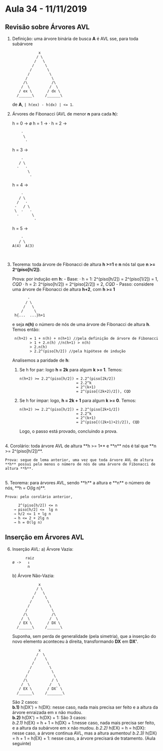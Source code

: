 # Aula 34 - 11/11/2019

## Revisão sobre Árvores AVL

1. Definição: uma árvore binária de busca **A** é AVL sse, para toda subárvore
    ```
                x
               / \
              /   \
             /     \
            /       \
           /         \
          /           \
         /\           /\
        /  \         /  \
       / ex \       / dx \
      /______\     /______\
    ```
    de **A**, `| h(ex) - h(dx) | <= 1`.
    <br>
2. Árvores de Fibonacci (AVL de menor **n** para cada **h**):

    h = 0 → ø
    h = 1 → ·
    h = 2 → 
    ```
        ·
         \
          ·
    ```
    h = 3 →
    ```
        ·
       / \
      ·   ·
           \
            ·
    ```
    h = 4 →
    ```
        ·
       / \
      /   ·
     ·   / \  
     \  ·   · 
      ·      \
              ·      
    ```
    h = 5 →
    ```
        ·
       / \
    A(4)  A(3)
    ```
    <br>
3. Teorema: toda árvore de Fibonacci de altura **h >=1** e **n** nós tal que **n >= 2^(piso[h/2])**.

    Prova: por indução em **h**:
        - Base: 
        · h = 1: 2^(piso[h/2]) = 2^(piso[1/2]) = 1, *CQD*
        · h = 2: 2^(piso[h/2]) = 2^(piso[2/2]) = 2, *CQD*
        - Passo: considere uma árvore de Fibonacci de altura **h+2**, com **h >= 1**
        
              ·
             / \
            /   \
           /     \
        h{...  ...}h+1

    e seja **n(h)** o número de nós de uma árvore de Fibonacci de altura **h**. Temos então:

        n(h+2) = 1 + n(h) + n(h+1) //pela definição de árvore de Fibonacci
               > 1 + 2.n(h) //n(h+1) > n(h)
               > 2.n(h)
               > 2.2^(piso[h/2]) //pela hipótese de indução

    Analisemos a paridade de **h**:
    1. Se h for par: logo **h = 2k** para algum **k >= 1**. Temos:
        ```
        n(h+2) >= 2.2^(piso[h/2]) = 2.2^(piso[2k/2]) 
                                  = 2.2^k 
                                  = 2^(k+1)
                                  = 2^(piso[(2k+2)/2]), CQD
        ```
    2. Se h for ímpar: logo, **h = 2k + 1** para algum **k >= 0**. Temos:
        ```
        n(h+2) >= 2.2^(piso[h/2]) = 2.2^(piso[2k+1/2]) 
                                  = 2.2^k 
                                  = 2^(k+1)
                                  = 2^(piso[((2k+1)+2)/2]), CQD
        ```
        Logo, o passo está provado, concluindo a prova.
<br>
4. Corolário: toda árvore AVL de altura **h >= 1** e **n** nós é tal que **n >= 2^(piso[h/2])**.

    Prova: segue de lema anterior, uma vez que toda árvore AVL de altura **h** possui pelo menos o número de nós de uma árvore de Fibonacci de altura **h**.
<br>
5. Teorema: para árvores AVL, sendo **h** a altura e **n** o número de nós, **h = O(lg n)**.

    Prova: pelo corolário anterior,

          2^(piso[h/2]) <= n
        → piso[h/2] <=  lg n
        → h/2 <= 1 + lg n
        → h <= 2 + 2lg n
        → h = O(lg n)

## Inserção em Árvores AVL

6. Inserção AVL:
    a) Árvore Vazia:
    ```
          raiz
    ø ->   ↓
           n
    ```
    b) Árvore Não-Vazia:
    ```
                x
               / \
              /   \
             /     \
            /       \
           /         \
          /           \
         /\           /\
        /  \         /  \
       / EX \       / DX \
      /______\     /______\
    ```
    Suponha, sem perda de generalidade (pela simetria), que a inserção do novo elemento aconteceu à direita, transformando **DX** em **DX'**.
    ```
                x
               /  \
              /    \
             /      \
            /        \
           /          \
          /            \
         /\           / \
        /  \         /   \
       / EX \       / DX` \
      /______\     /_______\
    ```
    São 2 casos:<br>
        **b.1)** h(DX') = h(DX): nesse caso, nada mais precisa ser feito e a altura da árvore enraizada em x não mudou.<br>
        **b.2)** h(DX') = h(DX) + 1: São 3 casos:<br>
        *b.2.1)* h(EX) = h + 1 = h(DX) + 1:nesse caso, nada mais precisa ser feito, e a altura da subárvore em x não mudou.
        *b.2.2)* h(EX) = h = h(DX): nesse caso, a árvore continua AVL, mas a altura aumentou!
        *b.2.3)* h(DX) = h + 1 = h(EX) + 1: nesse caso, a árvore precisará de tratamento. (Aula seguinte)